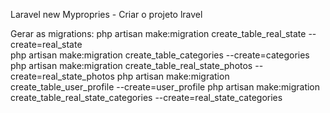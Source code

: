 Laravel new Mypropries - Criar o projeto lravel

Gerar as migrations:
php artisan make:migration create_table_real_state --create=real_state  
php artisan make:migration create_table_categories --create=categories
php artisan make:migration create_table_real_state_photos --create=real_state_photos
php artisan make:migration create_table_user_profile --create=user_profile
php artisan make:migration create_table_real_state_categories --create=real_state_categories
